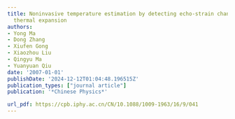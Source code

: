 ```yaml
---
title: Noninvasive temperature estimation by detecting echo-strain change including
  thermal expansion
authors:
- Yong Ma
- Dong Zhang
- Xiufen Gong
- Xiaozhou Liu
- Qingyu Ma
- Yuanyuan Qiu
date: '2007-01-01'
publishDate: '2024-12-12T01:04:48.196515Z'
publication_types: ["journal article"]
publication: '*Chinese Physics*'

url_pdf: https://cpb.iphy.ac.cn/CN/10.1088/1009-1963/16/9/041
---
```

